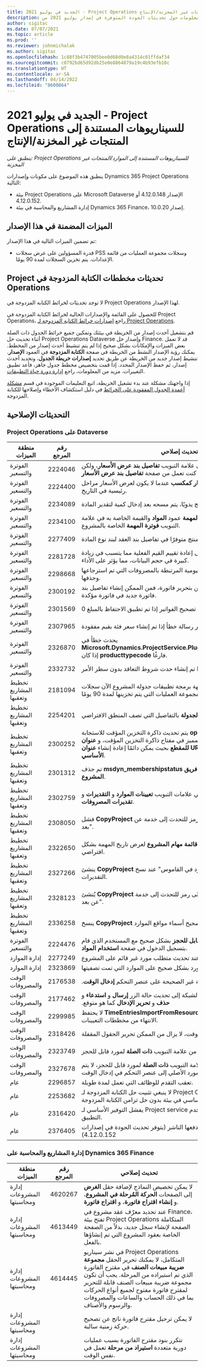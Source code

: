 ```yaml
---
title: الجديد في يوليو 2021 - Project Operations للسيناريوهات المستندة إلى المنتجات غير المخزنة/الإنتاج
description: يوفر هذا الموضوع معلومات حول تحديثات الجودة المتوفرة في إصدار يوليو 2021 من Project Operations للسيناريوهات المستندة إلى المنتجات غير المخزنة/الموارد.
author: sigitac
ms.date: 07/07/2021
ms.topic: article
ms.prod: ''
ms.reviewer: johnmichalak
ms.author: sigitac
ms.openlocfilehash: 1c88f3b4747005bee0d68d0e8a4314c01ffdaf34
ms.sourcegitcommit: c0792bd65d92db25e0e8864879a19c4b93efb10c
ms.translationtype: HT
ms.contentlocale: ar-SA
ms.lasthandoff: 04/14/2022
ms.locfileid: "8600864"
---
```

# <a name="whats-new-july-2021---project-operations-for-resourcenon-stocked-based-scenarios"></a>الجديد في يوليو 2021 - Project Operations للسيناريوهات المستندة إلى المنتجات غير المخزنة/الإنتاج

*ينطبق على: Project Operations للسيناريوهات المستندة إلى الموارد/المنتجات غير المخزنة‬*

ينطبق هذه الموضوع على مكونات وإصدارات Dynamics 365 Project Operations التالية:

   - بيئة Project Operations على Microsoft Dataverse الإصدار 4.12.0.148 أو 4.12.0.152.
   - إدارة المشاريع والمحاسبة في بيئة Dynamics 365 Finance، إصدار 10.0.20.

## <a name="features-included-in-this-release"></a>الميزات المضمنة في هذا الإصدار

تم تضمين الميزات التالية في هذا الإصدار:

- قدرة المسؤولين على عرض سجلات PSS وسجلات مجموعة العمليات من قائمة الإعدادات. يتم تخزين السجلات لمدة 90 يومًا.

## <a name="project-operations-dual-write-maps-updates"></a>تحديثات مخططات ‏‫الكتابة المزدوجة في Project Operations

لا توجد تحديثات لخرائط الكتابة المزدوجة في Project Operations لهذا الإصدار.

للحصول على القائمة والإصدارات الحالية لخرائط الكتابة المزدوجة في Project Operations، راجع [إصدارات خرائط الكتابة المزدوجة لـ Project Operations](../environment/resource-dual-write-maps.md).

قم بتشغيل أحدث إصدار من الخريطة في بيئتك وتمكين جميع خرائط الجدول ذات الصلة أثناء تحديث حل Project Operations Dataverse وإصدار حل Finance. قد لا تعمل بعض الميزات والإمكانات بشكل صحيح إذا لم يتم تنشيط أحدث إصدار من المخطط. يمكنك رؤية الإصدار النشط من الخريطة في صفحة **الكتابة المزدوجة** في العمود **الإصدار**. تنشيط إصدار جديد من الخريطة عن طريق تحديد **إصدارات خريطة الجدول**، وتحديد أحدث إصدار، ثم حفظ الإصدار المحدد. إذا قمت بتخصيص مخطط جدول جاهز، فأعد تطبيق التغييرات. مزيد من المعلومات، راجع [إدارة دورة حياة التطبيقات](/dynamics365/fin-ops-core/dev-itpro/data-entities/dual-write/app-lifecycle-management).

إذا واجهتك مشكلة عند بدء تشغيل الخريطة، اتبع التعليمات الموجودة في قسم [مشكلة أعمدة الجدول المفقودة على الخرائط](/dynamics365/fin-ops-core/dev-itpro/data-entities/dual-write/dual-write-troubleshooting-finops-upgrades#missing-table-columns-issue-on-maps) في دليل استكشاف الأخطاء وإصلاحها للكتابة المزدوجة.

## <a name="quality-updates"></a>التحديثات الإصلاحية

### <a name="project-operations-on-dataverse"></a>Project Operations على Dataverse

| **منطقة الميزات**              | **رقم المرجع** | **تحديث إصلاحي**                                                                                                                                                                                             |
|-------------------------------|----------------------|----------------------------------------------------------------------------------------------------------------------------------------------------------------------------------------------------------------|
| الفوترة والتسعير           | 2224046              | يمكن تحرير حقل **فئة الحركة** في علامة التبويب **تفاصيل بند عرض الأسعار**، ولكن يتم إغلاقه إذا كنت تعمل من صفحة **تفاصيل بند عرض الأسعار**.                                                                     |
| الفوترة والتسعير           | 2224400              | يفشل إجراء **إغلاق عرض الأسعار كمكسب** عندما لا يكون لعرض الأسعار مراحل رئيسية في التاريخ.                                                                                                                                    |
| الفوترة والتسعير           | 2234089              | عندما تقوم بإدخال وصف منتج يدويًا، يتم مسحه بعد إدخال كمية لتقدير المادة.                                                                                                                         |
| الفوترة والتسعير           | 2234100              | لا تتضمن شبكة **إعداد فوترة المهمة** عمود **المواد** والقيمة الخاصة به في علامة التبويب **فوترة المهمة** الخاصة بالمشروع.                                                                                                       |
| الفوترة والتسعير           | 2277409              | لا يكون معرف المنتج متوفرًا في تفاصيل بند العقد لبند نوع المادة.                                                                                                                                        |
| الفوترة والتسعير           | 2281728              | يؤدي إنشاء بند العقد دون داع إلى إعادة تقييم القيم الفعلية مما يتسبب في زيادة كبيرة في حجم البيانات، مما يؤثر على الأداء.                                                                                |
| الفوترة والتسعير           | 2298668              | لا تتم إزالة سطور دفتر اليومية المرتبطة بالمصروفات التي تم استرجاعها وحذفها.                                                                                                                                     |
| الفوترة والتسعير           | 2300192              | عندما يقوم عدة مستخدمين بتحرير فاتورة، فمن الممكن إنشاء تفاصيل بند فاتورة جديد في فاتورة مؤكدة.                                                                                   |
| الفوترة والتسعير           | 2301569              | لا يمكن تصحيح الفواتير إذا تم تطبيق الاحتفاظ بالمبلغ 0\$.                                                                                                                                        |
| الفوترة والتسعير           | 2307965              | تظهر رسالة خطأ إذا تم إنشاء سعر فئة بقيم مفقودة.                                                                                                                           |
| الفوترة والتسعير           | 2326870              | يحدث خطأ في **Microsoft.Dynamics.ProjectService.Plugins.PostInvoiceLineDelete** إذا كان **producttypecode** فارغًا.                                                                            |
| الفوترة والتسعير           | 2332732              | تحدث رسالة خطأ إذا تم إنشاء حدث شروط التعاقد بدون سطر الأمر.                                                                                                                |
| تخطيط المشاريع وتعقبها | 2181094              | تدعم واجهة برمجة تطبيقات جدولة المشروع الآن سجلات PSS وسجلات مجموعة العمليات التي يتم تخزينها لمدة 90 يومًا.                                                                                                                  |
| تخطيط المشاريع وتعقبها | 2254201              | يتم تحديث تسمية **وضع الجدولة** بالتفاصيل التي تصف المنطق الافتراضي.                                                                                                                                      |
| تخطيط المشاريع وتعقبها | 2300252              | يتم تحديث ذاكرة التخزين المؤقت للاستجابة **openProject** وتتضمن مالك الرمز المميز في مفتاح ذاكرة التخزين المؤقت، و **عنوان Url الأساسي**، و **عنوان URL للمقطع** بحيث يمكن دائمًا إعادة إنشاء **عنوان URL للطلب** إذا تغير **عنوان Url الأساسي**. |
| تخطيط المشاريع وتعقبها | 2301312              | تم حذف **msdyn_membershipstatus** من طريقة العرض **عضو فريق المشروع**.                                                                                                                                        |
| تخطيط المشاريع وتعقبها | 2302759              | يتم جلب المنتجات بدون داعٍ في علامات التبويب **‏‫تعيينات الموارد‬** و **التقديرات** و **تقديرات المصروفات**.                                                                                                        |
| تخطيط المشاريع وتعقبها | 2308050              | فشل **CopyProject** مع الخطأ، "فشل الحصول على رمز للتحدث إلى خدمة عن بعد".                                                                                                                           |
| تخطيط المشاريع وتعقبها | 2322650              | تم تحديث طريقة عرض **قائمة مهام المشروع** لعرض تاريخ المهمة بشكل افتراضي.                                                                                                            |
| تخطيط المشاريع وتعقبها | 2327266              | ينشئ **CopyProject** الخطأ، "المفتاح غير موجود في القاموس" عند نسخ التقديرات.                                                                                                      |
| تخطيط المشاريع وتعقبها | 2328123              | يُنشئ **CopyProject** الخطأ، "فشل في الحصول على رمز للتحدث إلى خدمة عن بعد".                                                                                                                          |
| تخطيط المشاريع وتعقبها | 2336258              | ينسخ **CopyProject** بشكل غير صحيح أسماء مواقع الموارد.                                                                                                                                                 |
| الفوترة والتسعير           | 2224476              | لا يتطابق حقل **المورد القابل للحجز** بشكل صحيح مع المستخدم الذي قام بتسجيل الدخول في صفحة **استخدام المواد**.                                                                                                            |
| إدارة الموارد           | 2277249              | يحدث خطأ عند تحديث متطلب مورد غير قائم على المشروع.                                                                                                            |
| إدارة الموارد           | 2323869              | لا يتعرف استخدام المورد بشكل صحيح على الموارد التي تمت تصفيتها.                                                                                                                                             |
| الوقت والمصروفات              | 2176538              | يتم تطبيق عوامل التصفية غير الصحيحة على عنصر التحكم **‏‫إدخال الوقت**.                                                                                                                                                   |
| الوقت والمصروفات              | 2177462              | لا يؤدي حذف إدخال الوقت في الشبكة إلى تحديث حالة الزر **إرسال** و **‏‫استدعاء** و **حذف** و **تحرير الإدخال** كما هو متوقع.                                                                                        |
| الوقت والمصروفات              | 2299985              | لا يحتفظ **TimeEntriesImportFromResourceAssignment** بوقت البدء/الانتهاء من مخططات التعيينات‬.                                                                                                  |
| الوقت والمصروفات              | 2318426              | بعد إرسال إدخال الوقت، لا يزال من الممكن تحرير الحقول المقفلة.                                                                                                                                   |
| الوقت والمصروفات              | 2323749              | يحدث خطأ عند إنشاء مصاريف من علامة التبويب **ذات الصلة** لمورد قابل للحجز.                                                                                                      |
| الوقت والمصروفات              | 2327678              | عند إنشاء إدخال وقت من علامة التبويب **ذات الصلة** لمورد قابل للحجز، لا يتم تمرير المورد الأصلي إلى عنصر التحكم في إدخال الوقت.                                                                            |
| عام                        | 2296857              | تعقب التقدم للوظائف التي تعمل لمدة طويلة.                                                                                                                                                                        |
| عام                        | 2253682              | لا ينبغي تثبيت حل الكتابة المزدوجة لـ Project Operations عندما يتم تثبيت حل الكتابة المزدوجة الأساسي‬ في بيئة بدون حل تزامن الكتابة المزدوجة.                                                |
| عام                        | 2316420              | يفشل التوفير الأساسي لـ Project service في حالة تغيير وحدة عمل مستخدم التطبيق.                                                                                                                     |
| عام                        | 2376405              | مشكلة التحديثات الثابتة التي يدفعها الناشر (يتوفر تحديث الجودة في إصدارات 4.12.0.152)                                                                                                                     |
### <a name="project-management-and-accounting-on-dynamics-365-finance"></a>إدارة المشاريع والمحاسبة على Dynamics 365 Finance

| منطقة الميزات                      | رقم المرجع | تحديث إصلاحي                                                                                                                                                                                                                                                                                                                |
|-----------------------------------|------------------|-------------------------------------------------------------------------------------------------------------------------------------------------------------------------------------------------------------------------------------------------------------------------------------------------------------------------------|
| إدارة المشروعات ومحاسبتها | 4620267          | لا يمكن تخصيص النماذج لإضافة حقل **الغرض** إلى الصفحات **‬‏‫الحركة المُرحلة في المشروع‬‏‫**، و **إنشاء اقتراح فاتورة**‬‏‫، و **‬‏اقتراح فاتورة‬‏**.                                                                                                                                                                                         |
| إدارة المشروعات ومحاسبتها | 4613449          | عند تحديد معرّف عقد مشروع في Finance، تفتح بيئة Project Operations المتكاملة الصفحة لإنشاء سجل جديد، بدلاً من الصفحة الخاصة بعقود المشروع التي تم إنشاؤها بالفعل.                                                                                                                                           |
| إدارة المشروعات ومحاسبتها | 4614445          | في نشر سيناريو Project Operations المتكامل، لا يمكنك تحرير الحقل **مجموعة ضريبة مبيعات الصنف** في مقترح الفاتورة الذي تم استيراده من المرحلة. يجب أن تكون مجموعة ضريبة مبيعات الصنف قابلة للتحرير لمقترح فاتورة مفتوح لجميع أنواع الحركات بما في ذلك الحساب والساعات والمصروفات والرسوم والأصناف. |
| إدارة المشروعات ومحاسبتها |                  | لا يمكن ترحيل مقترح فاتورة ناتج عن تصحيح حركة زمنية سالبة.                                                                                                                                                                                                                                              |
| إدارة المشروعات ومحاسبتها |                  | تتكرر بنود مقترح الفاتورة بسبب عمليات دورية متعددة **استيراد من مرحلة** تعمل في نفس الوقت.                                                                                                                                                                                                                |

